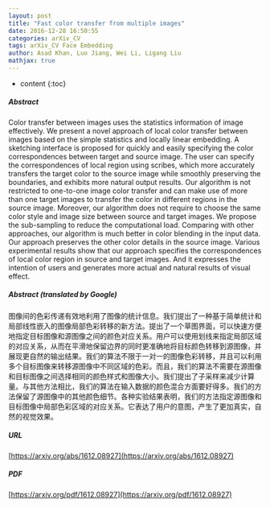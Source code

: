 ```yaml
---
layout: post
title: "Fast color transfer from multiple images"
date: 2016-12-28 16:50:55
categories: arXiv_CV
tags: arXiv_CV Face Embedding
author: Asad Khan, Luo Jiang, Wei Li, Ligang Liu
mathjax: true
---
```


* content
{:toc}

##### Abstract
Color transfer between images uses the statistics information of image effectively. We present a novel approach of local color transfer between images based on the simple statistics and locally linear embedding. A sketching interface is proposed for quickly and easily specifying the color correspondences between target and source image. The user can specify the correspondences of local region using scribes, which more accurately transfers the target color to the source image while smoothly preserving the boundaries, and exhibits more natural output results. Our algorithm is not restricted to one-to-one image color transfer and can make use of more than one target images to transfer the color in different regions in the source image. Moreover, our algorithm does not require to choose the same color style and image size between source and target images. We propose the sub-sampling to reduce the computational load. Comparing with other approaches, our algorithm is much better in color blending in the input data. Our approach preserves the other color details in the source image. Various experimental results show that our approach specifies the correspondences of local color region in source and target images. And it expresses the intention of users and generates more actual and natural results of visual effect.

##### Abstract (translated by Google)
图像间的色彩传递有效地利用了图像的统计信息。我们提出了一种基于简单统计和局部线性嵌入的图像局部色彩转移的新方法。提出了一个草图界面，可以快速方便地指定目标图像和源图像之间的颜色对应关系。用户可以使用划线来指定局部区域的对应关系，从而在平滑地保留边界的同时更准确地将目标颜色转移到源图像，并展现更自然的输出结果。我们的算法不限于一对一的图像色彩转移，并且可以利用多个目标图像来转移源图像中不同区域的色彩。而且，我们的算法不需要在源图像和目标图像之间选择相同的颜色样式和图像大小。我们提出了子采样来减少计算量。与其他方法相比，我们的算法在输入数据的颜色混合方面要好得多。我们的方法保留了源图像中的其他颜色细节。各种实验结果表明，我们的方法指定源图像和目标图像中局部色彩区域的对应关系。它表达了用户的意图，产生了更加真实，自然的视觉效果。

##### URL
[https://arxiv.org/abs/1612.08927](https://arxiv.org/abs/1612.08927)

##### PDF
[https://arxiv.org/pdf/1612.08927](https://arxiv.org/pdf/1612.08927)

